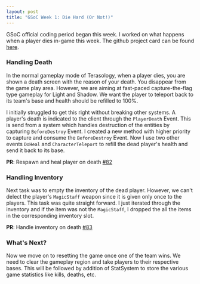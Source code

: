 ```yaml
---
layout: post
title: "GSoC Week 1: Die Hard (Or Not!)"
---
```


GSoC official coding period began this week. I worked on what happens when a player dies in-game this week.	The github project card can be found [here](https://github.com/orgs/Terasology/projects/17#card-21937677).

### Handling Death

In the normal gameplay mode of Terasology, when a player dies, you are shown a death screen with the reason of your death. You disappear from the game play area. However, we are aiming at fast-paced capture-the-flag type gameplay for Light and Shadow. We want the player to teleport back to its team's base and health should be refilled to 100%. 
  
I initially struggled to get this right without breaking other systems. A player's death is indicated to the client through the `PlayerDeath` Event. This is send from a system which handles destruction of the entities by capturing `BeforeDestroy` Event. I created a new method with higher priority to capture and consume the `BeforeDestroy` Event. Now I use two other events `DoHeal` and `CharacterTeleport` to refill the dead player's health and send it back to its base.  
  
**PR**: Respawn and heal player on death [#82](https://github.com/Terasology/LightAndShadow/pull/82)

### Handling Inventory

Next task was to empty the inventory of the dead player. However, we can't delect the player's `MagicStaff` weapon since it is given only once to the players. This task was quite straight forward. I just iterated through the inventory and if the item was not the `MagicStaff`, I dropped the all the items in the corresponding inventory slot.

**PR**: Handle inventory on death [#83](https://github.com/Terasology/LightAndShadow/pull/83)

### What's Next?

Now we move on to resetting the game once one of the team wins. We need to clear the gameplay region and take players to their respective bases. This will be followed by addition of StatSystem to store the various game statistics like kills, deaths, etc.
